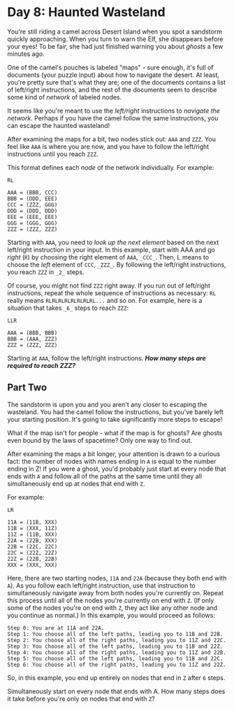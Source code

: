 # Day 8: Haunted Wasteland #

You're still riding a camel across Desert Island when you spot a sandstorm quickly approaching. 
When you turn to warn the Elf, she disappears before your eyes! To be fair, she had just finished 
warning you about _ghosts_ a few minutes ago.

One of the camel's pouches is labeled "maps" - sure enough, it's full of documents 
(your puzzle input) about how to navigate the desert. At least, you're pretty sure that's what 
they are; one of the documents contains a list of left/right instructions, and the rest of the 
documents seem to describe some kind of _network_ of labeled nodes.

It seems like you're meant to use the _left/right_ instructions to _navigate the network_. Perhaps if 
you have the camel follow the same instructions, you can escape the haunted wasteland!

After examining the maps for a bit, two nodes stick out: `AAA` and `ZZZ`. You feel like `AAA` is where 
you are now, and you have to follow the left/right instructions until you reach `ZZZ`.

This format defines each _node_ of the network individually. For example:

    RL
    
    AAA = (BBB, CCC)
    BBB = (DDD, EEE)
    CCC = (ZZZ, GGG)
    DDD = (DDD, DDD)
    EEE = (EEE, EEE)
    GGG = (GGG, GGG)
    ZZZ = (ZZZ, ZZZ)

Starting with `AAA`, you need to _look up the next element_ based on the next left/right instruction 
in your input. In this example, start with AAA and go _right_ (`R`) by choosing the right element of 
`AAA`, `_CCC_`. Then, L means to choose the _left_ element of `CCC`, `_ZZZ_`. By following the left/right 
instructions, you reach `ZZZ` in `_2_` steps.

Of course, you might not find `ZZZ` right away. If you run out of left/right instructions, repeat the 
whole sequence of instructions as necessary: `RL` really means `RLRLRLRLRLRLRLRL...` and so on. For 
example, here is a situation that takes `_6_` steps to reach `ZZZ`:

    LLR
    
    AAA = (BBB, BBB)
    BBB = (AAA, ZZZ)
    ZZZ = (ZZZ, ZZZ)

Starting at `AAA`, follow the left/right instructions. _**How many steps are required to reach ZZZ?**_


## Part Two ##

The sandstorm is upon you and you aren't any closer to escaping the wasteland. You had the camel 
follow the instructions, but you've barely left your starting position. It's going to take 
significantly more steps to escape!

What if the map isn't for people - what if the map is for ghosts? Are ghosts even bound by the 
laws of spacetime? Only one way to find out.

After examining the maps a bit longer, your attention is drawn to a curious fact: the number of 
nodes with names ending in `A` is equal to the number ending in Z! If you were a ghost, you'd 
probably just start at every node that ends with `A` and follow all of the paths at the same time 
until they all simultaneously end up at nodes that end with `Z`.

For example:

    LR
    
    11A = (11B, XXX)
    11B = (XXX, 11Z)
    11Z = (11B, XXX)
    22A = (22B, XXX)
    22B = (22C, 22C)
    22C = (22Z, 22Z)
    22Z = (22B, 22B)
    XXX = (XXX, XXX)

Here, there are two starting nodes, `11A` and `22A` (because they both end with `A`). As you follow 
each left/right instruction, use that instruction to simultaneously navigate away from both nodes 
you're currently on. Repeat this process until all of the nodes you're currently on end with `Z`. 
(If only some of the nodes you're on end with `Z`, they act like any other node and you continue as 
normal.) In this example, you would proceed as follows:

    Step 0: You are at 11A and 22A.
    Step 1: You choose all of the left paths, leading you to 11B and 22B.
    Step 2: You choose all of the right paths, leading you to 11Z and 22C.
    Step 3: You choose all of the left paths, leading you to 11B and 22Z.
    Step 4: You choose all of the right paths, leading you to 11Z and 22B.
    Step 5: You choose all of the left paths, leading you to 11B and 22C.
    Step 6: You choose all of the right paths, leading you to 11Z and 22Z.

So, in this example, you end up entirely on nodes that end in `Z` after `6` steps.

Simultaneously start on every node that ends with A. How many steps does it take before you're 
only on nodes that end with `Z`?